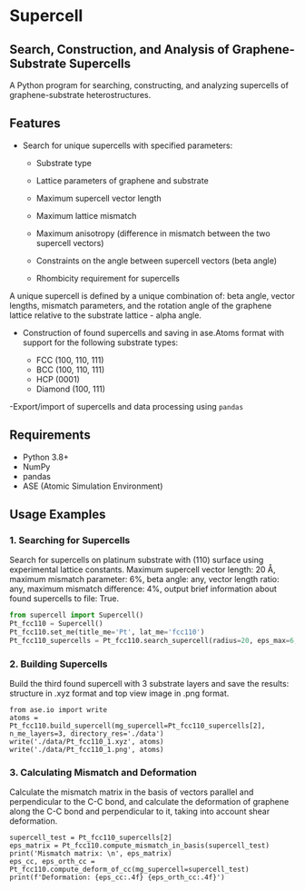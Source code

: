 # Supercell
## Search, Construction, and Analysis of Graphene-Substrate Supercells
A Python program for searching, constructing, and analyzing supercells of graphene-substrate heterostructures.

## Features
- Search for unique supercells with specified parameters:

  - Substrate type

  - Lattice parameters of graphene and substrate
  - Maximum supercell vector length
  - Maximum lattice mismatch
  - Maximum anisotropy (difference in mismatch between the two supercell vectors)
  - Constraints on the angle between supercell vectors (beta angle)
  - Rhombicity requirement for supercells

A unique supercell is defined by a unique combination of: beta angle, vector lengths, mismatch parameters, and the rotation angle of the graphene lattice relative to the substrate lattice - alpha angle.

- Construction of found supercells and saving in ase.Atoms format with support for the following substrate types:

    - FCC (100, 110, 111)
    - BCC (100, 110, 111)
    - HCP (0001)
    - Diamond (100, 111)

-Export/import of supercells and data processing using `pandas`

## Requirements

- Python 3.8+
- NumPy
- pandas
- ASE (Atomic Simulation Environment)

## Usage Examples
### 1. Searching for Supercells

Search for supercells on platinum substrate with (110) surface using experimental lattice constants. Maximum supercell vector length: 20 Å, maximum mismatch parameter: 6%, beta angle: any, vector length ratio: any, maximum mismatch difference: 4%, output brief information about found supercells to file: True.

```python
from supercell import Supercell()
Pt_fcc110 = Supercell()
Pt_fcc110.set_me(title_me='Pt', lat_me='fcc110')
Pt_fcc110_supercells = Pt_fcc110.search_supercell(radius=20, eps_max=6, beta_fix=False, eq_abs=False, eq_eps=4, csv=True)
```

### 2. Building Supercells
Build the third found supercell with 3 substrate layers and save the results: structure in .xyz format and top view image in .png format.

```pyton
from ase.io import write
atoms = Pt_fcc110.build_supercell(mg_supercell=Pt_fcc110_supercells[2], n_me_layers=3, directory_res='./data')
write('./data/Pt_fcc110_1.xyz', atoms)
write('./data/Pt_fcc110_1.png', atoms)
```

### 3. Calculating Mismatch and Deformation
Calculate the mismatch matrix in the basis of vectors parallel and perpendicular to the C-C bond, and calculate the deformation of graphene along the C-C bond and perpendicular to it, taking into account shear deformation.

```pyton
supercell_test = Pt_fcc110_supercells[2]
eps_matrix = Pt_fcc110.compute_mismatch_in_basis(supercell_test)
print('Mismatch matrix: \n', eps_matrix)
eps_cc, eps_orth_cc = Pt_fcc110.compute_deform_of_cc(mg_supercell=supercell_test)
print(f'Deformation: {eps_cc:.4f} {eps_orth_cc:.4f}')
```